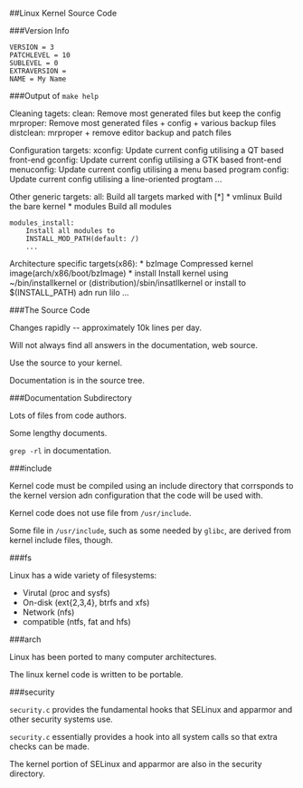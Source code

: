 ##Linux Kernel Source Code

###Version Info

```
VERSION = 3
PATCHLEVEL = 10
SUBLEVEL = 0
EXTRAVERSION = 
NAME = My Name
```


###Output of `make help`

Cleaning tagets:
    clean: Remove most generated files but keep the config
    mrproper: Remove most generated files + config + various backup files
    distclean: mrproper + remove editor backup and patch files


Configuration targets:
    xconfig: Update current config utilising a QT based front-end
    gconfig: Update current config utilising a GTK based front-end
    menuconfig: Update current config utilising a menu based program
    config: Update current config utilising a line-oriented progtam
    ...


Other generic targets:
    all: 
        Build all targets marked with [*]
        * vmlinux
        Build the bare kernel
        * modules
        Build all modules

    modules_install:
        Install all modules to 
        INSTALL_MOD_PATH(default: /)
        ...


Architecture specific targets(x86):
    \* bzImage
    Compressed kernel image(arch/x86/boot/bzImage)
    \* install
    Install kernel using ~/bin/installkernel or (distribution)/sbin/insatllkernel or install to $(INSTALL_PATH) adn run lilo
    ...


###The Source Code

Changes rapidly -- approximately 10k lines per day.

Will not always find all answers in the documentation, web source.

Use the source to your kernel.

Documentation is in the source tree.


###Documentation Subdirectory

Lots of files from code authors.

Some lengthy documents.

`grep -rl` in documentation.



###include

Kernel code must be compiled using an include directory that corrsponds to the kernel version adn configuration that the code will be used with.

Kernel code does not use file from `/usr/include`.

Some file in `/usr/include`, such as some needed by `glibc`, are derived from kernel include files, though.


###fs

Linux has a wide variety of filesystems:

- Virutal (proc and sysfs)
- On-disk (ext{2,3,4}, btrfs and xfs)
- Network (nfs)
- compatible (ntfs, fat and hfs)


###arch

Linux has been ported to many computer architectures.

The linux kernel code is written to be portable.


###security

`security.c` provides the fundamental hooks that SELinux and apparmor and other security systems use.

`security.c` essentially provides a hook into all system calls so that extra checks can be made.

The kernel portion of SELinux and apparmor are also in the security directory.

